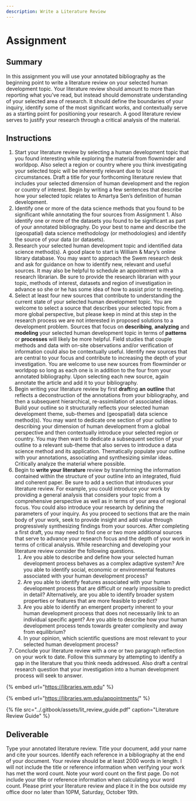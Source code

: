 ```yaml
---
description: Write a Literature Review
---
```


# Assignment

## Summary

In this assignment you will use your annotated bibliography as the beginning point to write a literature review on your selected human development topic. Your literature review should amount to more than reporting what you’ve read, but instead should demonstrate understanding of your selected area of research. It should define the boundaries of your inquiry, identify some of the most significant works, and contextually serve as a starting point for positioning your research. A good literature review serves to justify your research through a critical analysis of the material.

## Instructions

1. Start your literature review by selecting a human development topic that you found interesting while exploring the material from flowminder and worldpop. Also select a region or country where you think investigating your selected topic will be inherently relevant due to local circumstances. Draft a title for your forthcoming literature review that includes your selected dimension of human development and the region or country of interest. Begin by writing a few sentences that describe how your selected topic relates to Amartya Sen’s definition of human development.
2. Identify one or more of the data science methods that you found to be significant while annotating the four sources from Assignment 1.  Also identify one or more of the datasets you found to be significant as part of your annotated bibliography. Do your best to name and describe the \(geospatial\) data science methodology \(or methodologies\) and identify the source of your data \(or datasets\).
3. Research your selected human development topic and identified data science method\(s\). A good place to start is William & Mary’s online library database.  You may want to approach the Swem research desk and ask for guidance on how to identify new, relevant and useful sources. It may also be helpful to schedule an appointment with a research librarian.  Be sure to provide the research librarian with your topic, methods of interest, datasets and region of investigation in advance so she or he has some idea of how to assist prior to meeting.
4. Select at least four new sources that contribute to understanding the current state of your selected human development topic. You are welcome to select a source that describes your selected topic from a more global perspective, but please keep in mind at this step in the research process we are not interested in proposed solutions to a development problem. Sources that focus on **describing**, **analyzing** and **modeling** your selected human development topic in terms of **patterns** or **processes** will likely be more helpful. Field studies that couple methods and data with on-site observations and/or verification of information could also be contextually useful. Identify new sources that are central to your focus and contribute to increasing the depth of your investigation. You are welcome to use new sources from flowminder or worldpop so long as each one is in addition to the four from your annotated bibliography. Upon selecting each new source, again annotate the article and add it to your bibliography.
5. Begin writing your literature review by first **draft**ing **an** **outline** that reflects a deconstruction of the annotations from your bibliography, and then a subsequent hierarchical, re-assimilation of associated ideas. Build your outline so it structurally reflects your selected human development theme, sub-themes and \(geospatial\) data science method\(s\). You may want to dedicate one section of your outline to describing your dimension of human development from a global perspective and then contextually introduce your selected region or country. You may then want to dedicate a subsequent section of your outline to a relevant sub-theme that also serves to introduce a data science method and its application. Thematically populate your outline with your annotations, associating and synthesizing similar ideas. Critically analyze the material where possible.
6. Begin to **write your literature** review by transforming the information contained within the structure of your outline into an integrated, fluid and coherent paper. Be sure to add a section that introduces your literature review. For example, you could introduce your work by providing a general analysis that considers your topic from a comprehensive perspective as well as in terms of your area of regional focus. You could also introduce your research by defining the parameters of your inquiry. As you proceed to sections that are the main body of your work, seek to provide insight and add value through progressively synthesizing findings from your sources. After completing a first draft, you may need to find one or two more additional sources that serve to advance your research focus and the depth of your work in terms of critical analysis. While researching and developing your literature review consider the following questions.
   1. Are you able to describe and define how your selected human development process behaves as a complex adaptive system? Are you able to identify social, economic or environmental features associated with your human development process?
   2. Are you able to identify features associated with your human development process that are difficult or nearly impossible to predict in detail? Alternatively, are you able to identify broader system properties or features that are more feasible to predict?
   3. Are you able to identify an emergent property inherent to your human development process that does not necessarily link to an individual specific agent? Are you able to describe how your human development process tends towards greater complexity and away from equilibrium?
   4. In your opinion, which scientific questions are most relevant to your selected human development process?
7. Conclude your literature review with a one or two paragraph reflection on your work to date. Follow this summary by attempting to identify a gap in the literature that you think needs addressed. Also draft a central research question that your investigation into a human development process will seek to answer.

{% embed url="https://libraries.wm.edu" %}

{% embed url="https://libraries.wm.edu/appointments/" %}

{% file src="../.gitbook/assets/lit\_review\_guide.pdf" caption="Literature Review Guide" %}

## Deliverable

Type your annotated literature review.  Title your document, add your name and cite your sources.  Identify each reference in a bibliography at the end of your document. Your review should be at least 2000 words in length. I will not include the title or reference information when verifying your work has met the word count.  Note your word count on the first page.  Do not include your title or reference information when calculating your word count.  Please print your literature review and place it in the box outside my office door no later than 10PM, Saturday, October 19th.













